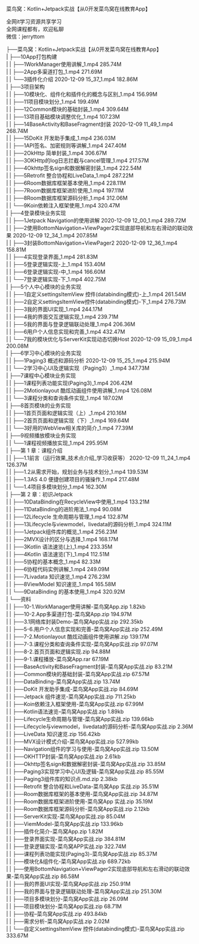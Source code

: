 菜鸟窝：Kotlin+Jetpack实战【从0开发菜鸟窝在线教育App】

全网it学习资源共享学习<br>全网课程都有，欢迎私聊<br>微信：jerryttom<br>

├──菜鸟窝：Kotlin+Jetpack实战【从0开发菜鸟窝在线教育App】<br> | ├──10App打包构建<br> | | ├──1WorkManager使用讲解_1.mp4 285.74M<br> | | ├──2App多渠道打包_1.mp4 271.69M<br> | | └──3插件化介绍 2020-12-09 15_37_1.mp4 182.86M<br> | ├──3项目架构<br> | | ├──10模块化、组件化和插件化的概念与区别_1.mp4 156.99M<br> | | ├──11项目模块划分_1.mp4 199.49M<br> | | ├──12Common模块的基础封装_1.mp4 309.64M<br> | | ├──13项目基础模块调整优化_1.mp4 107.23M<br> | | ├──14BaseActivity和BaseFragment封装 2020-12-09 11_49_1.mp4 268.74M<br> | | ├──15DoKit 开发助手集成_1.mp4 236.03M<br> | | ├──1API签名、加密规则等讲解_1.mp4 247.40M<br> | | ├──2OkHttp 简单封装_1.mp4 306.67M<br> | | ├──3OKHttp的log日志拦截与cancel管理_1.mp4 217.57M<br> | | ├──4Okhttp签名sign和数据解密封装_1.mp4 222.54M<br> | | ├──5Retrofit 整合协程和LiveData_1.mp4 287.22M<br> | | ├──6Room数据库框架基本使用_1.mp4 228.11M<br> | | ├──7Room数据库框架进阶使用_1.mp4 197.11M<br> | | ├──8Room数据库框架源码分析_1.mp4 312.06M<br> | | └──9Koin依赖注入框架使用_1.mp4 320.47M<br> | ├──4登录模块业务实现<br> | | ├──1Jetpack Navigation的使用讲解 2020-12-09 12_00_1.mp4 289.72M<br> | | ├──2使用BottomNavigation+ViewPager2实现底部导航和左右滑动的联动效果 2020-12-09 12_34_1.mp4 207.85M<br> | | ├──3封装BottomNavigation+ViewPager2 2020-12-09 12_36_1.mp4 158.81M<br> | | ├──4实现登录界面_1.mp4 281.83M<br> | | ├──5登录逻辑实现-上_1.mp4 153.40M<br> | | ├──6登录逻辑实现-中_1.mp4 166.60M<br> | | └──7登录逻辑实现-下_1.mp4 402.75M<br> | ├──5个人中心模块的业务实现<br> | | ├──1自定义settingsItemView 控件(databinding模式)-上_1.mp4 261.54M<br> | | ├──2自定义settingsItemView控件(databinding模式)-下_1.mp4 276.73M<br> | | ├──3我的界面UI实现_1.mp4 244.17M<br> | | ├──4我的界面交互逻辑实现_1.mp4 239.71M<br> | | ├──5我的界面与登录逻辑联动处理_1.mp4 206.36M<br> | | ├──6用户个人信息实现和完善_1.mp4 432.47M<br> | | └──7我的模块优化与ServerKit实现动态切换Host 2020-12-09 15_09_1.mp4 200.08M<br> | ├──6学习中心模块的业务实现<br> | | ├──1Paging3 概述和源码分析 2020-12-09 15_25_1.mp4 215.94M<br> | | └──2学习中心UI及逻辑实现（Paging3）_1.mp4 347.73M<br> | ├──7课程中心模块业务实现<br> | | ├──1课程列表功能实现(Paging3)_1.mp4 206.42M<br> | | ├──2Motionlayout 酷炫动画组件使用讲解_1.mp4 126.08M<br> | | └──3课程分类和查询条件实现_1.mp4 187.02M<br> | ├──8首页模块的业务实现<br> | | ├──1首页页面和逻辑实现（上）_1.mp4 210.16M<br> | | ├──2首页页面和逻辑实现（下）_1.mp4 169.64M<br> | | └──3好用的WebView相关库的简介_1.mp4 77.39M<br> | ├──9视频播放模块业务实现<br> | | └──1课程视频播放实现_1.mp4 295.95M<br> | ├──第 1 章：课程介绍<br> | | ├──1.1前言（运行效果_技术点介绍_学习收获等） 2020-12-09 11_24_1.mp4 126.37M<br> | | ├──1.2从需求开始，规划业务与技术划分_1.mp4 139.53M<br> | | ├──1.3AS 4.0 便捷创建项目的骚操作_1.mp4 217.48M<br> | | └──1.4项目多模块划分_1.mp4 162.30M<br> | ├──第 2 章：初识Jetpack<br> | | ├──10DataBinding在RecycleView中使用_1.mp4 133.21M<br> | | ├──11DataBinding的进阶用法_1.mp4 90.08M<br> | | ├──12Lifecycle 生命周期与管理_1.mp4 132.87M<br> | | ├──13Lifecycle与viewmodel，livedata的源码分析_1.mp4 324.11M<br> | | ├──1Jetpack组件库的概览_1.mp4 256.23M<br> | | ├──2MVX设计的区分与选择_1.mp4 168.17M<br> | | ├──3Kotlin 语法速览(上)_1.mp4 233.35M<br> | | ├──4Kotlin 语法速览(下)_1.mp4 112.51M<br> | | ├──5协程的基本概念_1.mp4 82.33M<br> | | ├──6协程代码实例讲解_1.mp4 249.09M<br> | | ├──7Livadata 知识速览_1.mp4 276.23M<br> | | ├──8ViewModel 知识速览_1.mp4 165.58M<br> | | └──9DataBinding 的基本使用_1.mp4 320.92M<br> | └──资料<br> | | ├──10-1.WorkManager使用讲解-菜鸟窝App.zip 1.82kb<br> | | ├──10-2.App多渠道打包-菜鸟窝App.zip 194.97M<br> | | ├──3.1网络库封装Demo-菜鸟窝App实战.zip 292.35kb<br> | | ├──5-6.用户个人信息实现和完善-菜鸟窝App实战.zip 252.49M<br> | | ├──7-2.Motionlayout 酷炫动画组件使用讲解.zip 139.17M<br> | | ├──7-3.课程分类和查询条件实现-菜鸟窝App实战.zip 97.07M<br> | | ├──8-2.首页页面和逻辑实现.zip 94.88M<br> | | ├──9-1.课程播放-菜鸟窝App.rar 67.19M<br> | | ├──BaseActivity和BaseFragment封装-菜鸟窝App实战.zip 83.21M<br> | | ├──Common模块的基础封装-菜鸟窝App实战.zip 67.57M<br> | | ├──DataBinding-菜鸟窝App实战.zip 13.74M<br> | | ├──DoKit 开发助手集成-菜鸟窝App实战.zip 84.69M<br> | | ├──Jetpack 组件速览-菜鸟窝App实战.zip 711.25kb<br> | | ├──Koin依赖注入框架使用-菜鸟窝App实战.zip 67.99M<br> | | ├──Kotlin语法速览–菜鸟窝App实战.zip 1.89kb<br> | | ├──Lifecycle生命周期与管理-菜鸟窝App实战.zip 139.66kb<br> | | ├──Lifecycle与viewmodel，livedata的源码分析-菜鸟窝App实战.zip 2.36M<br> | | ├──LiveData 知识速览.zip 156.42kb<br> | | ├──MVX设计模式介绍-菜鸟窝App实战.zip 527.99kb<br> | | ├──Navigation组件的学习与使用-菜鸟窝App实战.zip 13.50M<br> | | ├──OKHTTP封装-菜鸟窝App实战.zip 2.61kb<br> | | ├──Okhttp签名sign和数据解密封装-菜鸟窝App实战.zip 33.85M<br> | | ├──Paging3实现学习中心UI及逻辑-菜鸟窝App实战.zip 85.55M<br> | | ├──Paging3组件库的知识点.md.zip 2.38kb<br> | | ├──Retrofit 整合协程和LiveData-菜鸟窝App 实战.zip 35.51M<br> | | ├──Room数据库框架的基本使用-菜鸟窝App实战.zip 34.87M<br> | | ├──Room数据库框架进阶使用-菜鸟窝App 实战.zip 35.19M<br> | | ├──Room数据库框架源码分析-菜鸟窝App实战.zip 2.12kb<br> | | ├──ServerKit实现-菜鸟窝App实战.zip 85.04M<br> | | ├──ViemModel-菜鸟窝App实战.zip 133.96kb<br> | | ├──插件化简介-菜鸟窝App.zip 1.82M<br> | | ├──登录界面实现-菜鸟窝App实战.zip 384.81M<br> | | ├──登录逻辑实现-菜鸟窝APP实战.zip 322.74M<br> | | ├──课程列表功能实现(Paging3)-菜鸟窝App实战.zip 85.37M<br> | | ├──模块化&amp;组件化-菜鸟窝App实战.zip 689.72kb<br> | | ├──使用BottomNavigation+ViewPager2实现底部导航和左右滑动的联动效果-菜鸟窝App实战.zip 86.58M<br> | | ├──我的界面UI实现-菜鸟窝App实战.zip 250.91M<br> | | ├──我的界面与登录逻辑联动处理-菜鸟窝App实战.zip 251.30M<br> | | ├──项目多模块划分-菜鸟窝App实战.zip 26.09M<br> | | ├──项目模块划分-菜鸟窝App实战.zip 68.71M<br> | | ├──协程–菜鸟窝App实战.zip 493.84kb<br> | | ├──需求分析-菜鸟窝App实战.zip 2.02M<br> | | └──自定义settingsItemView 控件(databinding模式)-菜鸟窝App实战.zip 333.67M